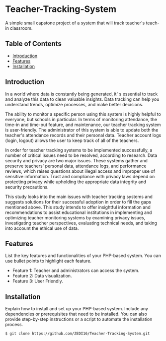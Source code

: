 # Teacher-Tracking-System
A simple small capstone project of a system that will track teacher's teach-in classroom.

## Table of Contents

- [Introduction](#introduction)
- [Features](#features)
- [Installation](#installation)

## Introduction

In  a  world   where   data   is   constantly   being generated,   it' s   essential   to   track   and   analyze this   data   to   clean   valuable   insights.   Data tracking   can   help   you   understand   trends, optimize   processes,   and   make   better   decisions.

The ability to monitor a specific person using this system is highly helpful to everyone, but schools in particular.   In terms of monitoring attendance, the time-in and time-out feature, and maintenance, our teacher tracking system is user-friendly. The administrator of this system is able to update both the teacher's attendance records and their personal data. Teacher account logs (login, logout) allows the user to keep track of all of the teachers.

In order for teacher tracking systems to be implemented successfully, a number of critical issues need to be resolved, according to research. Data security and privacy are two major issues. These systems gather and preserve teachers' personal data, attendance logs, and performance reviews, which raises questions about illegal access and improper use of sensitive information. Trust and compliance with privacy laws depend on protecting privacy while upholding the appropriate data integrity and security precautions.

This study looks into the main issues with teacher tracking systems and suggests solutions for their successful adoption in order to fill the gaps mentioned above. This study intends to offer insightful information and recommendations to assist educational institutions in implementing and optimizing teacher monitoring systems by examining privacy issues, investigating teacher perspectives, evaluating technical needs, and taking into account the ethical use of data.


## Features

List the key features and functionalities of your PHP-based system. You can use bullet points to highlight each feature.

- Feature 1: Teacher and administrators can access the system.
- Feature 2: Data visualization.
- Feature 3: User Friendly.

## Installation

Explain how to install and set up your PHP-based system. Include any dependencies or prerequisites that need to be installed. You can also provide step-by-step instructions or a script to automate the installation process.

```shell
$ git clone https://github.com/ZEDI16/Teacher-Tracking-System.git

